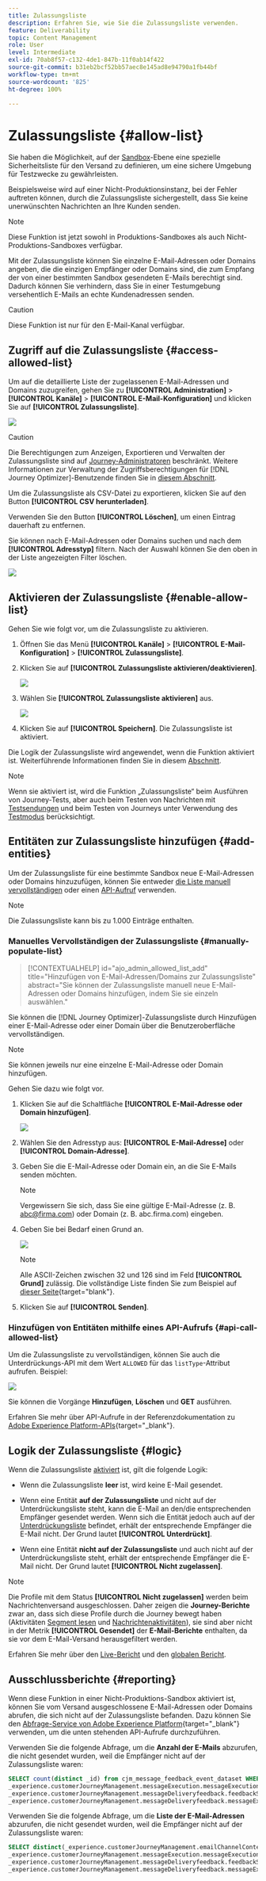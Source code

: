 ```yaml
---
title: Zulassungsliste
description: Erfahren Sie, wie Sie die Zulassungsliste verwenden.
feature: Deliverability
topic: Content Management
role: User
level: Intermediate
exl-id: 70ab8f57-c132-4de1-847b-11f0ab14f422
source-git-commit: b31eb2bcf52bb57aec8e145ad8e94790a1fb44bf
workflow-type: tm+mt
source-wordcount: '825'
ht-degree: 100%

---
```


# Zulassungsliste {#allow-list}

Sie haben die Möglichkeit, auf der [Sandbox](../administration/sandboxes.md)-Ebene eine spezielle Sicherheitsliste für den Versand zu definieren, um eine sichere Umgebung für Testzwecke zu gewährleisten.

Beispielsweise wird auf einer Nicht-Produktionsinstanz, bei der Fehler auftreten können, durch die Zulassungsliste sichergestellt, dass Sie keine unerwünschten Nachrichten an Ihre Kunden senden.

>[!NOTE]
>
>Diese Funktion ist jetzt sowohl in Produktions-Sandboxes als auch Nicht-Produktions-Sandboxes verfügbar.

Mit der Zulassungsliste können Sie einzelne E-Mail-Adressen oder Domains angeben, die die einzigen Empfänger oder Domains sind, die zum Empfang der von einer bestimmten Sandbox gesendeten E-Mails berechtigt sind. Dadurch können Sie verhindern, dass Sie in einer Testumgebung versehentlich E-Mails an echte Kundenadressen senden.

>[!CAUTION]
>
>Diese Funktion ist nur für den E-Mail-Kanal verfügbar.

## Zugriff auf die Zulassungsliste {#access-allowed-list}

Um auf die detaillierte Liste der zugelassenen E-Mail-Adressen und Domains zuzugreifen, gehen Sie zu **[!UICONTROL Administration]** > **[!UICONTROL Kanäle]** > **[!UICONTROL E-Mail-Konfiguration]** und klicken Sie auf **[!UICONTROL Zulassungsliste]**.

![](assets/allow-list-access.png)

>[!CAUTION]
>
>Die Berechtigungen zum Anzeigen, Exportieren und Verwalten der Zulassungsliste sind auf [Journey-Administratoren](../administration/ootb-product-profiles.md#journey-administrator) beschränkt. Weitere Informationen zur Verwaltung der Zugriffsberechtigungen für [!DNL Journey Optimizer]-Benutzende finden Sie in [diesem Abschnitt](../administration/permissions-overview.md).

Um die Zulassungsliste als CSV-Datei zu exportieren, klicken Sie auf den Button **[!UICONTROL CSV herunterladen]**.

Verwenden Sie den Button **[!UICONTROL Löschen]**, um einen Eintrag dauerhaft zu entfernen.

Sie können nach E-Mail-Adressen oder Domains suchen und nach dem **[!UICONTROL Adresstyp]** filtern. Nach der Auswahl können Sie den oben in der Liste angezeigten Filter löschen.

![](assets/allowed-list-filtering-example.png)

## Aktivieren der Zulassungsliste {#enable-allow-list}

Gehen Sie wie folgt vor, um die Zulassungsliste zu aktivieren.

1. Öffnen Sie das Menü **[!UICONTROL Kanäle]** > **[!UICONTROL E-Mail-Konfiguration]** > **[!UICONTROL Zulassungsliste]**.

1. Klicken Sie auf **[!UICONTROL Zulassungsliste aktivieren/deaktivieren]**.

   ![](assets/allow-list-edit.png)

1. Wählen Sie **[!UICONTROL Zulassungsliste aktivieren]** aus.

   ![](assets/allow-list-enable.png)

1. Klicken Sie auf **[!UICONTROL Speichern]**. Die Zulassungsliste ist aktiviert.

Die Logik der Zulassungsliste wird angewendet, wenn die Funktion aktiviert ist. Weiterführende Informationen finden Sie in diesem [Abschnitt](#logic).

>[!NOTE]
>
>Wenn sie aktiviert ist, wird die Funktion „Zulassungsliste“ beim Ausführen von Journey-Tests, aber auch beim Testen von Nachrichten mit [Testsendungen](../design/preview.md#send-proofs) und beim Testen von Journeys unter Verwendung des [Testmodus](../building-journeys/testing-the-journey.md) berücksichtigt.

## Entitäten zur Zulassungsliste hinzufügen {#add-entities}

Um der Zulassungsliste für eine bestimmte Sandbox neue E-Mail-Adressen oder Domains hinzuzufügen, können Sie entweder [die Liste manuell vervollständigen](#manually-populate-list) oder einen [API-Aufruf](#api-call-allowed-list) verwenden.

>[!NOTE]
>
>Die Zulassungsliste kann bis zu 1.000 Einträge enthalten.

### Manuelles Vervollständigen der Zulassungsliste {#manually-populate-list}

>[!CONTEXTUALHELP]
>id="ajo_admin_allowed_list_add"
>title="Hinzufügen von E-Mail-Adressen/Domains zur Zulassungsliste"
>abstract="Sie können der Zulassungsliste manuell neue E-Mail-Adressen oder Domains hinzufügen, indem Sie sie einzeln auswählen."

Sie können die [!DNL Journey Optimizer]-Zulassungsliste durch Hinzufügen einer E-Mail-Adresse oder einer Domain über die Benutzeroberfläche vervollständigen.

>[!NOTE]
>
>Sie können jeweils nur eine einzelne E-Mail-Adresse oder Domain hinzufügen.

Gehen Sie dazu wie folgt vor.

1. Klicken Sie auf die Schaltfläche **[!UICONTROL E-Mail-Adresse oder Domain hinzufügen]**.

   ![](assets/allowed-list-add-email.png)

1. Wählen Sie den Adresstyp aus: **[!UICONTROL E-Mail-Adresse]** oder **[!UICONTROL Domain-Adresse]**.

1. Geben Sie die E-Mail-Adresse oder Domain ein, an die Sie E-Mails senden möchten.

   >[!NOTE]
   >
   >Vergewissern Sie sich, dass Sie eine gültige E-Mail-Adresse (z. B. abc@firma.com) oder Domain (z. B. abc.firma.com) eingeben.

1. Geben Sie bei Bedarf einen Grund an.

   ![](assets/allowed-list-add-email-address.png)

   >[!NOTE]
   >
   >Alle ASCII-Zeichen zwischen 32 und 126 sind im Feld **[!UICONTROL Grund]** zulässig. Die vollständige Liste finden Sie  zum Beispiel auf [dieser Seite](https://en.wikipedia.org/wiki/Wikipedia:ASCII#ASCII_printable_characters){target=&quot;blank&quot;}.

1. Klicken Sie auf **[!UICONTROL Senden]**.

### Hinzufügen von Entitäten mithilfe eines API-Aufrufs {#api-call-allowed-list}

Um die Zulassungsliste zu vervollständigen, können Sie auch die Unterdrückungs-API mit dem Wert `ALLOWED` für das `listType`-Attribut aufrufen. Beispiel:

![](assets/allow-list-api.png)

Sie können die Vorgänge **Hinzufügen**, **Löschen** und **GET** ausführen.

Erfahren Sie mehr über API-Aufrufe in der Referenzdokumentation zu [Adobe Experience Platform-APIs](https://experienceleague.adobe.com/docs/experience-platform/landing/platform-apis/api-guide.html?lang=de){target=&quot;_blank&quot;}.

## Logik der Zulassungsliste {#logic}

Wenn die Zulassungsliste [aktiviert](#enable-allow-list) ist, gilt die folgende Logik:

* Wenn die Zulassungsliste **leer** ist, wird keine E-Mail gesendet.

* Wenn eine Entität **auf der Zulassungsliste** und nicht auf der Unterdrückungsliste steht, kann die E-Mail an den/die entsprechenden Empfänger gesendet werden. Wenn sich die Entität jedoch auch auf der [Unterdrückungsliste](../reports/suppression-list.md) befindet, erhält der entsprechende Empfänger die E-Mail nicht. Der Grund lautet **[!UICONTROL Unterdrückt]**.

* Wenn eine Entität **nicht auf der Zulassungsliste** und auch nicht auf der Unterdrückungsliste steht, erhält der entsprechende Empfänger die E-Mail nicht. Der Grund lautet **[!UICONTROL Nicht zugelassen]**.

>[!NOTE]
>
>Die Profile mit dem Status **[!UICONTROL Nicht zugelassen]** werden beim Nachrichtenversand ausgeschlossen. Daher zeigen die **Journey-Berichte** zwar an, dass sich diese Profile durch die Journey bewegt haben (Aktivitäten [Segment lesen](../building-journeys/read-segment.md) und [Nachrichtenaktivitäten](../building-journeys/journeys-message.md)), sie sind aber nicht in der Metrik **[!UICONTROL Gesendet]** der **E-Mail-Berichte** enthalten, da sie vor dem E-Mail-Versand herausgefiltert werden.
>
>Erfahren Sie mehr über den [Live-Bericht](../reports/live-report.md) und den [globalen Bericht](../reports/global-report.md).

## Ausschlussberichte {#reporting}

Wenn diese Funktion in einer Nicht-Produktions-Sandbox aktiviert ist, können Sie vom Versand ausgeschlossene E-Mail-Adressen oder Domains abrufen, die sich nicht auf der Zulassungsliste befanden. Dazu können Sie den [Abfrage-Service von Adobe Experience Platform](https://experienceleague.adobe.com/docs/experience-platform/query/api/getting-started.html?lang=de){target=&quot;_blank&quot;} verwenden, um die unten stehenden API-Aufrufe durchzuführen.

Verwenden Sie die folgende Abfrage, um die **Anzahl der E-Mails** abzurufen, die nicht gesendet wurden, weil die Empfänger nicht auf der Zulassungsliste waren:

```sql
SELECT count(distinct _id) from cjm_message_feedback_event_dataset WHERE
_experience.customerJourneyManagement.messageExecution.messageExecutionID = '<MESSAGE_EXECUTION_ID>' AND
_experience.customerJourneyManagement.messageDeliveryfeedback.feedbackStatus = 'exclude' AND
_experience.customerJourneyManagement.messageDeliveryfeedback.messageExclusion.reason = 'EmailNotAllowed'
```

Verwenden Sie die folgende Abfrage, um die **Liste der E-Mail-Adressen** abzurufen, die nicht gesendet wurden, weil die Empfänger nicht auf der Zulassungsliste waren:

```sql
SELECT distinct(_experience.customerJourneyManagement.emailChannelContext.address) from cjm_message_feedback_event_dataset WHERE
_experience.customerJourneyManagement.messageExecution.messageExecutionID IS NOT NULL AND
_experience.customerJourneyManagement.messageDeliveryfeedback.feedbackStatus = 'exclude' AND
_experience.customerJourneyManagement.messageDeliveryfeedback.messageExclusion.reason = 'EmailNotAllowed'
```
